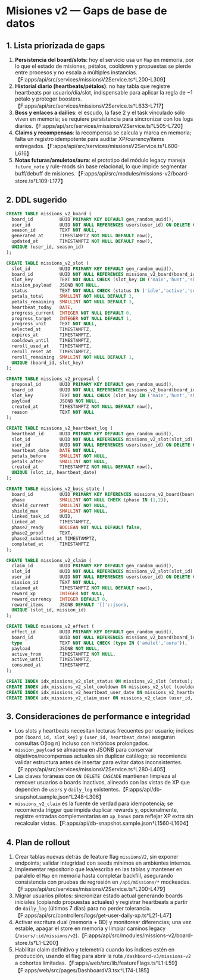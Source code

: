 # Misiones v2 — Gaps de base de datos

## 1. Lista priorizada de gaps

1. **Persistencia del board/slots**: hoy el servicio usa un `Map` en memoria, por lo que el estado de misiones, pétalos, cooldown y propuestas se pierde entre procesos y no escala a múltiples instancias.【F:apps/api/src/services/missionsV2Service.ts†L200-L309】
2. **Historial diario (heartbeats/pétalos)**: no hay tabla que registre heartbeats por usuario/día/slot, indispensable para aplicar la regla de −1 pétalo y proteger boosters.【F:apps/api/src/services/missionsV2Service.ts†L633-L717】
3. **Boss y enlaces a dailies**: el escudo, la fase 2 y el task vinculado sólo viven en memoria; se requiere persistencia para sincronizar con los logs diarios.【F:apps/api/src/services/missionsV2Service.ts†L505-L720】
4. **Claims y recompensas**: la recompensa se calcula y marca en memoria; falta un registro idempotente para auditar XP/currency/items entregados.【F:apps/api/src/services/missionsV2Service.ts†L600-L616】
5. **Notas futuras/amuletos/aura**: el prototipo del módulo legacy maneja `future_note` y rule-mods sin base relacional, lo que impide segmentar buff/debuff de misiones.【F:apps/api/src/modules/missions-v2/board-store.ts†L109-L177】

## 2. DDL sugerido

```sql
CREATE TABLE missions_v2_board (
  board_id          UUID PRIMARY KEY DEFAULT gen_random_uuid(),
  user_id           UUID NOT NULL REFERENCES users(user_id) ON DELETE CASCADE,
  season_id         TEXT NOT NULL,
  generated_at      TIMESTAMPTZ NOT NULL DEFAULT now(),
  updated_at        TIMESTAMPTZ NOT NULL DEFAULT now(),
  UNIQUE (user_id, season_id)
);

CREATE TABLE missions_v2_slot (
  slot_id           UUID PRIMARY KEY DEFAULT gen_random_uuid(),
  board_id          UUID NOT NULL REFERENCES missions_v2_board(board_id) ON DELETE CASCADE,
  slot_key          TEXT NOT NULL CHECK (slot_key IN ('main','hunt','skill')),
  mission_payload   JSONB NOT NULL,
  status            TEXT NOT NULL CHECK (status IN ('idle','active','succeeded','failed','cooldown')),
  petals_total      SMALLINT NOT NULL DEFAULT 3,
  petals_remaining  SMALLINT NOT NULL DEFAULT 3,
  heartbeat_today   DATE,
  progress_current  INTEGER NOT NULL DEFAULT 0,
  progress_target   INTEGER NOT NULL DEFAULT 1,
  progress_unit     TEXT NOT NULL,
  selected_at       TIMESTAMPTZ,
  expires_at        TIMESTAMPTZ,
  cooldown_until    TIMESTAMPTZ,
  reroll_used_at    TIMESTAMPTZ,
  reroll_reset_at   TIMESTAMPTZ,
  reroll_remaining  SMALLINT NOT NULL DEFAULT 1,
  UNIQUE (board_id, slot_key)
);

CREATE TABLE missions_v2_proposal (
  proposal_id       UUID PRIMARY KEY DEFAULT gen_random_uuid(),
  board_id          UUID NOT NULL REFERENCES missions_v2_board(board_id) ON DELETE CASCADE,
  slot_key          TEXT NOT NULL CHECK (slot_key IN ('main','hunt','skill')),
  payload           JSONB NOT NULL,
  created_at        TIMESTAMPTZ NOT NULL DEFAULT now(),
  reason            TEXT NOT NULL
);

CREATE TABLE missions_v2_heartbeat_log (
  heartbeat_id      UUID PRIMARY KEY DEFAULT gen_random_uuid(),
  slot_id           UUID NOT NULL REFERENCES missions_v2_slot(slot_id) ON DELETE CASCADE,
  user_id           UUID NOT NULL REFERENCES users(user_id) ON DELETE CASCADE,
  heartbeat_date    DATE NOT NULL,
  petals_before     SMALLINT NOT NULL,
  petals_after      SMALLINT NOT NULL,
  created_at        TIMESTAMPTZ NOT NULL DEFAULT now(),
  UNIQUE (slot_id, heartbeat_date)
);

CREATE TABLE missions_v2_boss_state (
  board_id          UUID PRIMARY KEY REFERENCES missions_v2_board(board_id) ON DELETE CASCADE,
  phase             SMALLINT NOT NULL CHECK (phase IN (1,2)),
  shield_current    SMALLINT NOT NULL,
  shield_max        SMALLINT NOT NULL,
  linked_task_id    UUID,
  linked_at         TIMESTAMPTZ,
  phase2_ready      BOOLEAN NOT NULL DEFAULT false,
  phase2_proof      TEXT,
  phase2_submitted_at TIMESTAMPTZ,
  completed_at      TIMESTAMPTZ
);

CREATE TABLE missions_v2_claim (
  claim_id          UUID PRIMARY KEY DEFAULT gen_random_uuid(),
  slot_id           UUID NOT NULL REFERENCES missions_v2_slot(slot_id) ON DELETE CASCADE,
  user_id           UUID NOT NULL REFERENCES users(user_id) ON DELETE CASCADE,
  mission_id        TEXT NOT NULL,
  claimed_at        TIMESTAMPTZ NOT NULL DEFAULT now(),
  reward_xp         INTEGER NOT NULL,
  reward_currency   INTEGER DEFAULT 0,
  reward_items      JSONB DEFAULT '[]'::jsonb,
  UNIQUE (slot_id, mission_id)
);

CREATE TABLE missions_v2_effect (
  effect_id         UUID PRIMARY KEY DEFAULT gen_random_uuid(),
  board_id          UUID NOT NULL REFERENCES missions_v2_board(board_id) ON DELETE CASCADE,
  type              TEXT NOT NULL CHECK (type IN ('amulet','aura')), 
  payload           JSONB NOT NULL,
  active_from       TIMESTAMPTZ NOT NULL,
  active_until      TIMESTAMPTZ,
  consumed_at       TIMESTAMPTZ
);

CREATE INDEX idx_missions_v2_slot_status ON missions_v2_slot (status);
CREATE INDEX idx_missions_v2_slot_cooldown ON missions_v2_slot (cooldown_until) WHERE cooldown_until IS NOT NULL;
CREATE INDEX idx_missions_v2_heartbeat_user_date ON missions_v2_heartbeat_log (user_id, heartbeat_date);
CREATE INDEX idx_missions_v2_claim_user ON missions_v2_claim (user_id, claimed_at DESC);
```

## 3. Consideraciones de performance e integridad

- Los slots y heartbeats necesitan lecturas frecuentes por usuario; índices por `(board_id, slot_key)` y `(user_id, heartbeat_date)` aseguran consultas O(log n) incluso con históricos prolongados.
- `mission_payload` se almacena en JSONB para conservar objetivos/recompensas actuales sin duplicar catálogo; se recomienda validar estructura antes de insertar para evitar datos inconsistentes.【F:apps/api/src/services/missionsV2Service.ts†L280-L405】
- Las claves foráneas con `ON DELETE CASCADE` mantienen limpieza al remover usuarios o boards inactivos, alineado con las vistas de XP que dependen de `users` y `daily_log` existentes.【F:apps/api/db-snapshot.sample.json†L248-L306】
- `missions_v2_claim` es la fuente de verdad para idempotencia; se recomienda trigger que impida duplicar rewards y, opcionalmente, registre entradas complementarias en `xp_bonus` para reflejar XP extra sin recalcular vistas.【F:apps/api/db-snapshot.sample.json†L1560-L1604】

## 4. Plan de rollout

1. Crear tablas nuevas detrás de feature flag `missionsV2`, sin exponer endpoints; validar integridad con seeds mínimos en ambientes internos.
2. Implementar repositorio que lea/escriba en las tablas y mantener en paralelo el `Map` en memoria hasta completar backfill, asegurando consistencia con pruebas de regresión en `/api/missions/*` mockeadas.【F:apps/api/src/services/missionsV2Service.ts†L200-L479】
3. Migrar usuarios pilotos: sincronizar estado actual generando boards iniciales (copiando propuestas actuales) y registrar heartbeats a partir de `daily_log` (últimos 7 días) para no perder tolerancia.【F:apps/api/src/controllers/logs/get-user-daily-xp.ts†L21-L47】
4. Activar escritura dual (memoria + BD) y monitorear diferencias; una vez estable, apagar el store en memoria y limpiar caminos legacy (`/users/:id/missions/v2`).【F:apps/api/src/modules/missions-v2/board-store.ts†L1-L200】
5. Habilitar claim definitivo y telemetría cuando los índices estén en producción, usando el flag para abrir la ruta `/dashboard-v3/missions-v2` a cohortes limitadas.【F:apps/web/src/lib/featureFlags.ts†L1-L59】【F:apps/web/src/pages/DashboardV3.tsx†L174-L185】
